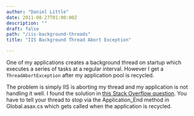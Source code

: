 ```yaml
---
author: "Daniel Little"
date: 2011-08-27T01:00:00Z
description: ""
draft: false
path: "/iis-background-threads"
title: "IIS Background Thread Abort Exception"

---
```


One of my applications creates a background thread on startup which executes a series of tasks at a regular interval. However I get a `ThreadAbortException` after my application pool is recycled.

The problem is simply IIS is aborting my thread and my application is not handling it well. I found the solution in [this Stack Overflow question](http://stackoverflow.com/questions/4347870/how-can-i-find-out-why-my-thread-is-being-stopped-in-asp-net). You have to tell your thread to stop via the Application_End method in Global.asax.cs which gets called when the application is recycled.



